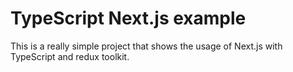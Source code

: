# TypeScript Next.js example

This is a really simple project that shows the usage of Next.js with TypeScript and redux toolkit. 

